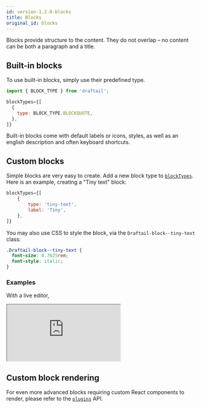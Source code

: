 ```yaml
---
id: version-1.2.0-blocks
title: Blocks
original_id: blocks
---
```


Blocks provide structure to the content. They do not overlap – no content can be both a paragraph and a title.

## Built-in blocks

To use built-in blocks, simply use their predefined type.

```jsx
import { BLOCK_TYPE } from 'draftail';

blockTypes={[
  {
    type: BLOCK_TYPE.BLOCKQUOTE,
  },
]}
```

Built-in blocks come with default labels or icons, styles, as well as an english description and often keyboard shortcuts.

## Custom blocks

Simple blocks are very easy to create. Add a new block type to [`blockTypes`](API.md#blocks-docs-blocks). Here is an example, creating a "Tiny text" block:

```jsx
blockTypes={[
    {
        type: 'tiny-text',
        label: 'Tiny',
    },
]}
```

You may also use CSS to style the block, via the `Draftail-block--tiny-text` class:

```css
.Draftail-block--tiny-text {
  font-size: 0.7625rem;
  font-style: italic;
}
```

### Examples

With a live editor,

<iframe src="https://demo.draftail.org/storybook/iframe.html?id=docs--blocks" class="iframe iframe--docs-200"></iframe>

## Custom block rendering

For even more advanced blocks requiring custom React components to render, please refer to the [`plugins`](Plugins.md) API.
